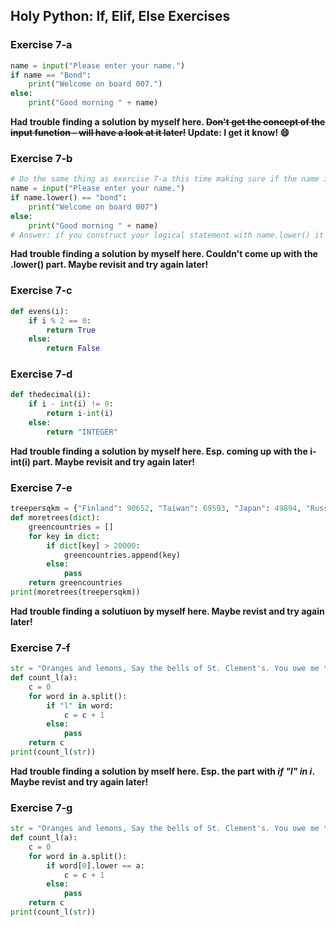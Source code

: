 ## Holy Python: If, Elif, Else Exercises

### Exercise 7-a
```python
name = input("Please enter your name.")
if name == "Bond":
    print("Welcome on board 007.")
else:
    print("Good morning " + name)
```
**Had trouble finding a solution by myself here. ~~Don't get the concept of the input function - will have a look at it later!~~ Update: I get it know! :smile:**

### Exercise 7-b
```python
# Do the same thing as exercise 7-a this time making sure if the name is bond with lower case b it still prints "Welcome on board 007.":
name = input("Please enter your name.")
if name.lower() == "bond":
    print("Welcome on board 007")
else:
    print("Good morning " + name)
# Answer: if you construct your logical statement with name.lower() it will work either way!
```
**Had trouble finding a solution by myself here. Couldn't come up with the .lower() part. Maybe revisit and try again later!**

### Exercise 7-c
```python
def evens(i):
    if i % 2 == 0:
        return True
    else:
        return False
```

### Exercise 7-d
```python
def thedecimal(i):
    if i - int(i) != 0:
        return i-int(i)
    else:
        return "INTEGER"
```
**Had trouble finding a solution by myself here. Esp. coming up with the i-int(i) part. Maybe revisit and try again later!**

### Exercise 7-e
```python
treepersqkm = {"Finland": 90652, "Taiwan": 69593, "Japan": 49894, "Russia": 41396, "Brazil": 39542, "Canada": 36388, "Bulgaria": 24987, "France": 24436, "Greece": 24323, "United States": 23513, "Turkey": 11126, "India": 11109, "Denmark": 6129, "Syria": 534, "Saudi Arabia": 1}
def moretrees(dict):
    greencountries = []
    for key in dict:
        if dict[key] > 20000:
            greencountries.append(key)
        else:
            pass
    return greencountries
print(moretrees(treepersqkm))
```
**Had trouble finding a solutiuon by myself here. Maybe revist and try again later!**

### Exercise 7-f
```python
str = "Oranges and lemons, Say the bells of St. Clement's. You owe me three farthings, Say the bells of St. Martin's"
def count_l(a):
    c = 0
    for word in a.split():
        if "l" in word:
            c = c + 1
        else:
            pass
    return c
print(count_l(str))
```
**Had trouble finding a solution by mself here. Esp. the part with _if "l" in i_. Maybe revist and try again later!**

### Exercise 7-g
```python
str = "Oranges and lemons, Say the bells of St. Clement's. You owe me three farthings, Say the bells of St. Martin's"
def count_l(a):
    c = 0
    for word in a.split():
        if word[0].lower == a:
            c = c + 1
        else:
            pass
    return c
print(count_l(str))
```
